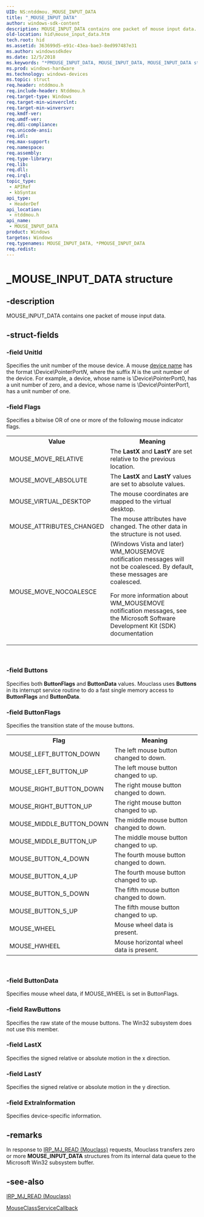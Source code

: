 ```yaml
---
UID: NS:ntddmou._MOUSE_INPUT_DATA
title: "_MOUSE_INPUT_DATA"
author: windows-sdk-content
description: MOUSE_INPUT_DATA contains one packet of mouse input data.
old-location: hid\mouse_input_data.htm
tech.root: hid
ms.assetid: 363699d5-e91c-43ea-bae3-8ed997487e31
ms.author: windowssdkdev
ms.date: 12/5/2018
ms.keywords: "*PMOUSE_INPUT_DATA, MOUSE_INPUT_DATA, MOUSE_INPUT_DATA structure [Human Input Devices], PMOUSE_INPUT_DATA, PMOUSE_INPUT_DATA structure pointer [Human Input Devices], _MOUSE_INPUT_DATA, hid.mouse_input_data, mref_7f184199-ae93-458c-8e4b-25fcacc57263.xml, ntddmou/MOUSE_INPUT_DATA, ntddmou/PMOUSE_INPUT_DATA"
ms.prod: windows-hardware
ms.technology: windows-devices
ms.topic: struct
req.header: ntddmou.h
req.include-header: Ntddmou.h
req.target-type: Windows
req.target-min-winverclnt: 
req.target-min-winversvr: 
req.kmdf-ver: 
req.umdf-ver: 
req.ddi-compliance: 
req.unicode-ansi: 
req.idl: 
req.max-support: 
req.namespace: 
req.assembly: 
req.type-library: 
req.lib: 
req.dll: 
req.irql: 
topic_type:
 - APIRef
 - kbSyntax
api_type:
 - HeaderDef
api_location:
 - ntddmou.h
api_name:
 - MOUSE_INPUT_DATA
product: Windows
targetos: Windows
req.typenames: MOUSE_INPUT_DATA, *PMOUSE_INPUT_DATA
req.redist: 
---
```


# _MOUSE_INPUT_DATA structure


## -description


MOUSE_INPUT_DATA contains one packet of mouse input data.


## -struct-fields




### -field UnitId

Specifies the unit number of the mouse device. A mouse <a href="https://msdn.microsoft.com/dfcc7338-7c4d-4b4c-9a13-c76bfe82f5a9">device name</a> has the format \Device\PointerPort<i>N</i>, where the suffix <i>N </i>is the unit number of the device. For example, a device, whose name is \Device\PointerPort0, has a unit number of zero, and a device, whose name is \Device\PointerPort1, has a unit number of one.


### -field Flags

Specifies a bitwise OR of one or more of the following mouse indicator flags.

<table>
<tr>
<th>Value</th>
<th>Meaning</th>
</tr>
<tr>
<td>
MOUSE_MOVE_RELATIVE

</td>
<td>
The <b>LastX</b> and <b>LastY</b> are set relative to the previous location.

</td>
</tr>
<tr>
<td>
MOUSE_MOVE_ABSOLUTE

</td>
<td>
The <b>LastX</b> and <b>LastY</b> values are set to absolute values.

</td>
</tr>
<tr>
<td>
MOUSE_VIRTUAL_DESKTOP

</td>
<td>
The mouse coordinates are mapped to the virtual desktop.

</td>
</tr>
<tr>
<td>
MOUSE_ATTRIBUTES_CHANGED

</td>
<td>
The mouse attributes have changed. The other data in the structure is not used.

</td>
</tr>
<tr>
<td>
MOUSE_MOVE_NOCOALESCE

</td>
<td>
(Windows Vista and later) WM_MOUSEMOVE notification messages will not be coalesced. By default, these messages are coalesced.

For more information about WM_MOUSEMOVE notification messages, see the Microsoft Software Development Kit (SDK) documentation

</td>
</tr>
</table>
 


### -field Buttons

Specifies both <b>ButtonFlags</b> and <b>ButtonData</b> values. Mouclass uses <b>Buttons</b> in its interrupt service routine to do a fast single memory access to <b>ButtonFlags</b> and <b>ButtonData</b>.


### -field ButtonFlags

Specifies the transition state of the mouse buttons.

<table>
<tr>
<th>Flag</th>
<th>Meaning</th>
</tr>
<tr>
<td>
MOUSE_LEFT_BUTTON_DOWN

</td>
<td>
The left mouse button changed to down.

</td>
</tr>
<tr>
<td>
MOUSE_LEFT_BUTTON_UP

</td>
<td>
The left mouse button changed to up.

</td>
</tr>
<tr>
<td>
MOUSE_RIGHT_BUTTON_DOWN

</td>
<td>
The right mouse button changed to down.

</td>
</tr>
<tr>
<td>
MOUSE_RIGHT_BUTTON_UP

</td>
<td>
The right mouse button changed to up.

</td>
</tr>
<tr>
<td>
MOUSE_MIDDLE_BUTTON_DOWN

</td>
<td>
The middle mouse button changed to down.

</td>
</tr>
<tr>
<td>
MOUSE_MIDDLE_BUTTON_UP

</td>
<td>
The middle mouse button changed to up.

</td>
</tr>
<tr>
<td>
MOUSE_BUTTON_4_DOWN

</td>
<td>
The fourth mouse button changed to down.

</td>
</tr>
<tr>
<td>
MOUSE_BUTTON_4_UP

</td>
<td>
The fourth mouse button changed to up.

</td>
</tr>
<tr>
<td>
MOUSE_BUTTON_5_DOWN

</td>
<td>
The fifth mouse button changed to down.

</td>
</tr>
<tr>
<td>
MOUSE_BUTTON_5_UP

</td>
<td>
The fifth mouse button changed to up.

</td>
</tr>
<tr>
<td>
MOUSE_WHEEL

</td>
<td>
Mouse wheel data is present.

</td>
</tr>
<tr>
<td>
MOUSE_HWHEEL

</td>
<td>
Mouse horizontal wheel data is present.

</td>
</tr>
</table>
 


### -field ButtonData

Specifies mouse wheel data, if MOUSE_WHEEL is set in ButtonFlags.


### -field RawButtons

Specifies the raw state of the mouse buttons. The Win32 subsystem does not use this member.


### -field LastX

Specifies the signed relative or absolute motion in the x direction.


### -field LastY

Specifies the signed relative or absolute motion in the y direction.


### -field ExtraInformation

Specifies device-specific information.


## -remarks



In response to <a href="https://msdn.microsoft.com/63808458-be89-426a-b1db-4d00fed925c5">IRP_MJ_READ (Mouclass)</a> requests, Mouclass transfers zero or more <b>MOUSE_INPUT_DATA</b> structures from its internal data queue to the Microsoft Win32 subsystem buffer.




## -see-also




<a href="https://msdn.microsoft.com/63808458-be89-426a-b1db-4d00fed925c5">IRP_MJ_READ (Mouclass)</a>



<a href="https://msdn.microsoft.com/949955c1-a1c7-4b0b-a74e-593dd7885135">MouseClassServiceCallback</a>
 

 

